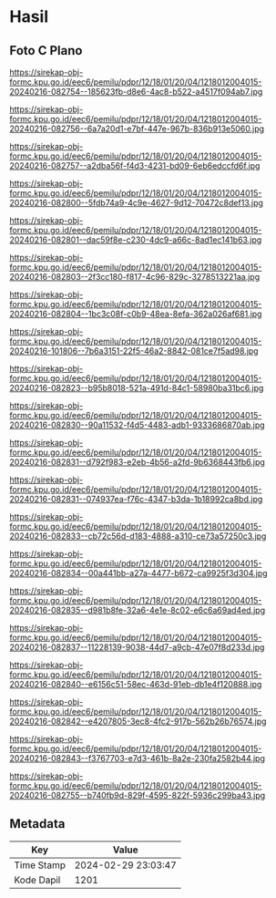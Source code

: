 # Hasil

## Foto C Plano

https://sirekap-obj-formc.kpu.go.id/eec6/pemilu/pdpr/12/18/01/20/04/1218012004015-20240216-082754--185623fb-d8e6-4ac8-b522-a4517f094ab7.jpg

https://sirekap-obj-formc.kpu.go.id/eec6/pemilu/pdpr/12/18/01/20/04/1218012004015-20240216-082756--6a7a20d1-e7bf-447e-967b-836b913e5060.jpg

https://sirekap-obj-formc.kpu.go.id/eec6/pemilu/pdpr/12/18/01/20/04/1218012004015-20240216-082757--a2dba56f-f4d3-4231-bd09-6eb6edccfd6f.jpg

https://sirekap-obj-formc.kpu.go.id/eec6/pemilu/pdpr/12/18/01/20/04/1218012004015-20240216-082800--5fdb74a9-4c9e-4627-9d12-70472c8def13.jpg

https://sirekap-obj-formc.kpu.go.id/eec6/pemilu/pdpr/12/18/01/20/04/1218012004015-20240216-082801--dac59f8e-c230-4dc9-a66c-8ad1ec141b63.jpg

https://sirekap-obj-formc.kpu.go.id/eec6/pemilu/pdpr/12/18/01/20/04/1218012004015-20240216-082803--2f3cc180-f817-4c96-829c-3278513221aa.jpg

https://sirekap-obj-formc.kpu.go.id/eec6/pemilu/pdpr/12/18/01/20/04/1218012004015-20240216-082804--1bc3c08f-c0b9-48ea-8efa-362a026af681.jpg

https://sirekap-obj-formc.kpu.go.id/eec6/pemilu/pdpr/12/18/01/20/04/1218012004015-20240216-101806--7b6a3151-22f5-46a2-8842-081ce7f5ad98.jpg

https://sirekap-obj-formc.kpu.go.id/eec6/pemilu/pdpr/12/18/01/20/04/1218012004015-20240216-082823--b95b8018-521a-491d-84c1-58980ba31bc6.jpg

https://sirekap-obj-formc.kpu.go.id/eec6/pemilu/pdpr/12/18/01/20/04/1218012004015-20240216-082830--90a11532-f4d5-4483-adb1-9333686870ab.jpg

https://sirekap-obj-formc.kpu.go.id/eec6/pemilu/pdpr/12/18/01/20/04/1218012004015-20240216-082831--d792f983-e2eb-4b56-a2fd-9b6368443fb6.jpg

https://sirekap-obj-formc.kpu.go.id/eec6/pemilu/pdpr/12/18/01/20/04/1218012004015-20240216-082831--074937ea-f76c-4347-b3da-1b18992ca8bd.jpg

https://sirekap-obj-formc.kpu.go.id/eec6/pemilu/pdpr/12/18/01/20/04/1218012004015-20240216-082833--cb72c56d-d183-4888-a310-ce73a57250c3.jpg

https://sirekap-obj-formc.kpu.go.id/eec6/pemilu/pdpr/12/18/01/20/04/1218012004015-20240216-082834--00a441bb-a27a-4477-b672-ca9925f3d304.jpg

https://sirekap-obj-formc.kpu.go.id/eec6/pemilu/pdpr/12/18/01/20/04/1218012004015-20240216-082835--d981b8fe-32a6-4e1e-8c02-e6c6a69ad4ed.jpg

https://sirekap-obj-formc.kpu.go.id/eec6/pemilu/pdpr/12/18/01/20/04/1218012004015-20240216-082837--11228139-9038-44d7-a9cb-47e07f8d233d.jpg

https://sirekap-obj-formc.kpu.go.id/eec6/pemilu/pdpr/12/18/01/20/04/1218012004015-20240216-082840--e6156c51-58ec-463d-91eb-db1e4f120888.jpg

https://sirekap-obj-formc.kpu.go.id/eec6/pemilu/pdpr/12/18/01/20/04/1218012004015-20240216-082842--e4207805-3ec8-4fc2-917b-562b26b76574.jpg

https://sirekap-obj-formc.kpu.go.id/eec6/pemilu/pdpr/12/18/01/20/04/1218012004015-20240216-082843--f3767703-e7d3-461b-8a2e-230fa2582b44.jpg

https://sirekap-obj-formc.kpu.go.id/eec6/pemilu/pdpr/12/18/01/20/04/1218012004015-20240216-082755--b740fb9d-829f-4595-822f-5936c299ba43.jpg


## Metadata

| Key        | Value               |
| ---------- | ------------------- |
| Time Stamp | 2024-02-29 23:03:47 |
| Kode Dapil | 1201                |



